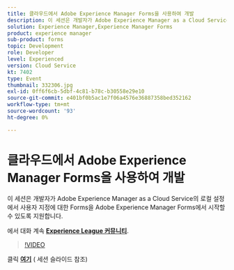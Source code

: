 ```yaml
---
title: 클라우드에서 Adobe Experience Manager Forms을 사용하여 개발
description: 이 세션은 개발자가 Adobe Experience Manager as a Cloud Service의 로컬 설정에서 사용자 지정에 대한 Forms을 Adobe Experience Manager Forms에서 시작할 수 있도록 지원합니다.
solution: Experience Manager,Experience Manager Forms
product: experience manager
sub-product: forms
topic: Development
role: Developer
level: Experienced
version: Cloud Service
kt: 7402
type: Event
thumbnail: 332306.jpg
exl-id: 0ff6f6cb-5dbf-4c81-b78c-b30558e29e10
source-git-commit: e401bf0b5ac1e7f06a4576e36887358bed352162
workflow-type: tm+mt
source-wordcount: '93'
ht-degree: 0%

---
```


# 클라우드에서 Adobe Experience Manager Forms을 사용하여 개발

이 세션은 개발자가 Adobe Experience Manager as a Cloud Service의 로컬 설정에서 사용자 지정에 대한 Forms을 Adobe Experience Manager Forms에서 시작할 수 있도록 지원합니다.

에서 대화 계속 **[Experience League 커뮤니티](https://adobe.ly/36Yd3v6)**.

>[!VIDEO](https://video.tv.adobe.com/v/332306/?quality=12&learn=on&hidetitle=true)

클릭 **[여기](/help/adobe-developers-live/assets/developing-aem-forms-cloud.pdf)** ( 세션 슬라이드 참조)
